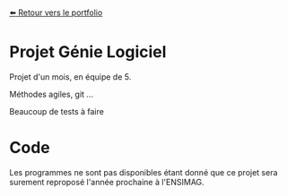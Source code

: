 [:arrow_left: Retour vers le portfolio](https://github.com/ThibaultLanthiez/Portfolio)

# Projet Génie Logiciel

Projet d'un mois, en équipe de 5.

Méthodes agiles, git ...

Beaucoup de tests à faire

# Code

Les programmes ne sont pas disponibles étant donné que ce projet sera surement reproposé l'année prochaine à l'ENSIMAG.
